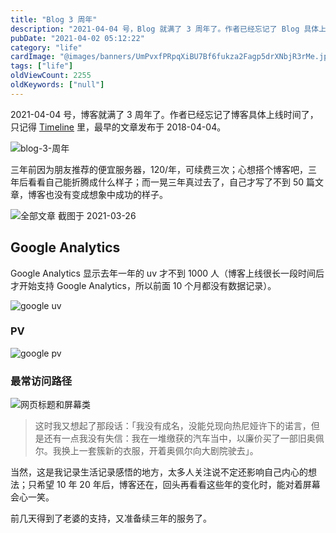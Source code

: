 ```yaml
---
title: "Blog 3 周年"
description: "2021-04-04 号，Blog 就满了 3 周年了。作者已经忘记了 Blog 具体上线时间了，只记得 Timeline 里，最早的文章发布于 2018-04-04。"
pubDate: "2021-04-02 05:12:22"
category: "life"
cardImage: "@images/banners/UmPvxfPRpqXiBU7Bf6fukza2Fagp5drXNbjR3rMe.jpeg"
tags: ["life"]
oldViewCount: 2255
oldKeywords: ["null"]
---
```


2021-04-04 号，博客就满了 3 周年了。作者已经忘记了博客具体上线时间了，只记得 [Timeline](https://godruoyi.com/timeline) 里，最早的文章发布于 2018-04-04。

![blog-3-周年](https://images.godruoyi.com/posts/202104/02/JW18cNvV8nqwpmWZbwIwaLYO1BuXDhfzx8rq6OuS.png)

三年前因为朋友推荐的便宜服务器，120/年，可续费三次；心想搭个博客吧，三年后看看自己能折腾成什么样子；而一晃三年真过去了，自己才写了不到 50 篇文章，博客也没有变成想象中成功的样子。

![全部文章](https://images.godruoyi.com/posts/202104/02/ZljyAUGF5wWMNoFjKKLCqefVecxzpps9wbGyZmcf.png)
截图于 2021-03-26

## Google Analytics
Google Analytics 显示去年一年的 uv 才不到 1000 人（博客上线很长一段时间后才开始支持 Google Analytics，所以前面 10 个月都没有数据记录）。

![google uv](https://images.godruoyi.com/posts/202104/02/u7zuHCVT31DKbvmlotZYeL3r1L4I1laRNG1bCMwo.png)

### PV

![google pv](https://images.godruoyi.com/posts/202104/02/Go9ELrByvQuWPEWSl0fGAJz9qMQuq79Yv39t0mMp.png)

### 最常访问路径

![网页标题和屏幕类](https://images.godruoyi.com/posts/202104/02/y7lDL5PR8KkUvND9AzT87HdSuhA6Hc6dPDaQbArE.png)

> 这时我又想起了那段话：「我没有成名，没能兑现向热尼娅许下的诺言，但是还有一点我没有失信：我在一堆缴获的汽车当中，以廉价买了一部旧奥佩尔。我换上一套簇新的衣服，开着奥佩尔向大剧院驶去」。

当然，这是我记录生活记录感悟的地方，太多人关注说不定还影响自己内心的想法；只希望 10 年 20 年后，博客还在，回头再看看这些年的变化时，能对着屏幕会心一笑。

前几天得到了老婆的支持，又准备续三年的服务了。
